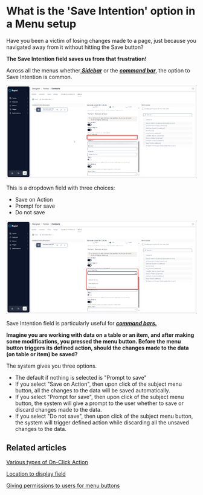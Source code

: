 # What is the 'Save Intention' option in a Menu setup

Have you been a victim of losing changes made to a page, just because you navigated away from it without hitting the Save button?

**The Save Intention field saves us from that frustration!**

Across all the menus whether[ ***Sidebar***](</docs/Rapid/3-User Manual/glossary/glossary.md#sidebar> "Sidebar") or the ***[command bar](</docs/Rapid/3-User Manual/glossary/glossary.md#command-bar> "Command bar")***, the option to Save Intention is common.

![Save intention configuration location](<Save Intention config location.png>)

This is a dropdown field with three choices:

- Save on Action
- Prompt for save
- Do not save

![Save intention options](<Save intention options.png>)

Save Intention field is particularly useful for [***command bars.***](</docs/Rapid/3-User Manual/glossary/glossary.md#command-bar> "Command bar")

**Imagine you are working with data on a table or an item, and after making some modifications, you pressed the menu button. Before the menu button triggers its defined action, should the changes made to the data (on table or item) be saved?**

The system gives you three options.

- The default if nothing is selected is "Prompt to save"
- If you select "Save on Action", then upon click of the subject menu button, all the changes to the data will be saved automatically.
- If you select "Prompt for save", then upon click of the subject menu button, the system will give a prompt to the user whether to save or discard changes made to the data.
- If you select "Do not save", then upon click of the subject menu button, the system will trigger defined action while discarding all the unsaved changes to the data.

## Related articles

[Various types of On-Click Action](/docs/Rapid/4-Keyper%20Manual/2-Designer/3-Menus/3-Menus.md "How to set On-Click Action for a menu item?")

[Location to display field](/docs/Rapid/4-Keyper%20Manual/2-Designer/3-Menus/3-menu-button-configuration/what-is-location-to-display-in-a-menu/what-is-location-to-display-in-a-menu.md "What is Location to Display option in a Menu?")

[Giving permissions to users for menu buttons](/docs/Rapid/4-Keyper%20Manual/2-Designer/3-Menus/3-menu-button-configuration/how-to-set-permission-on-a-menu/how-to-set-permission-on-a-menu.md "How to set Permissions for a Menu button?")
